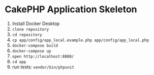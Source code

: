 # CakePHP Application Skeleton

1. Install Docker Desktop
2. ```clone repository```
3. ```cd repository```
4. ```cp app/config/app_local.example.php app/config/app_local.php```
5. ```docker-compose build```
6. ```docker-compose up```
7. ```open http://localhost:8080/```
8. ```cd app```
9. run tests: ```vendor/bin/phpunit```